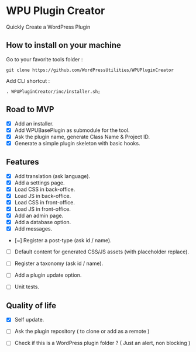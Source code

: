 # WPU Plugin Creator

Quickly Create a WordPress Plugin

## How to install on your machine

Go to your favorite tools folder :

```
git clone https://github.com/WordPressUtilities/WPUPluginCreator

```
Add CLI shortcut :

```
. WPUPluginCreator/inc/installer.sh;
```

## Road to MVP

- [x] Add an installer.
- [x] Add WPUBasePlugin as submodule for the tool.
- [x] Ask the plugin name, generate Class Name & Project ID.
- [x] Generate a simple plugin skeleton with basic hooks.

## Features

- [x] Add translation (ask language).
- [x] Add a settings page.
- [x] Load CSS in back-office.
- [x] Load JS in back-office.
- [x] Load CSS in front-office.
- [x] Load JS in front-office.
- [x] Add an admin page.
- [x] Add a database option.
- [x] Add messages.
- [~] Register a post-type (ask id / name).
- [ ] Default content for generated CSS/JS assets (with placeholder replace).
- [ ] Register a taxonomy (ask id / name).
- [ ] Add a plugin update option.
- [ ] Unit tests.


## Quality of life

- [x] Self update.
- [ ] Ask the plugin repository ( to clone or add as a remote )
- [ ] Check if this is a WordPress plugin folder ? ( Just an alert, non blocking )


